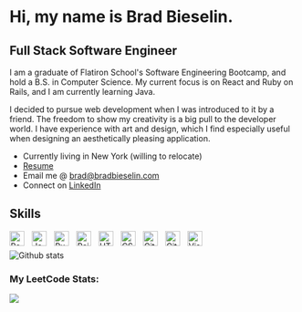 # Hi, my name is Brad Bieselin. 

## Full Stack Software Engineer 

I am a graduate of Flatiron School's Software Engineering Bootcamp, and hold a B.S. in Computer Science. My current focus is on React and Ruby on Rails, and I am currently learning Java.

I decided to pursue web development when I was introduced to it by a friend. The freedom to show my creativity is a big pull to the developer world. I have experience with art and design, which I find especially useful when designing an aesthetically pleasing application.

- Currently living in New York (willing to relocate)
- [Resume](https://drive.google.com/file/d/1023sF3A_XeAVJfj0d4KiJQX8v5RriVcU/view?usp=sharing)
- Email me @ [brad@bradbieselin.com](brad@bradbieselin.com)
- Connect on [LinkedIn](https://www.linkedin.com/in/bradbieselin/)

## Skills


<img align="left" alt="React" width="26px" src="https://cdn.jsdelivr.net/gh/devicons/devicon/icons/react/react-original.svg" style="padding-right:10px;" />
<img align="left" alt="JavaScript" width="26px" src="https://cdn.jsdelivr.net/gh/devicons/devicon/icons/javascript/javascript-original.svg" style="padding-right:10px;" />
<img align="left" alt="Ruby" width="26px" src="https://cdn.jsdelivr.net/npm/simple-icons@7.5.0/icons/ruby.svg" style="padding-right:10px;" />
<img align="left" alt="Rails" width="26px" src="https://cdn.jsdelivr.net/npm/simple-icons@7.5.0/icons/rubyonrails.svg" style="padding-right:10px;" />
<img align="left" alt="HTML5" width="26px" src="https://cdn.jsdelivr.net/gh/devicons/devicon/icons/html5/html5-original.svg" style="padding-right:10px;" />
<img align="left" alt="CSS3" width="26px" src="https://cdn.jsdelivr.net/gh/devicons/devicon/icons/css3/css3-original.svg" style="padding-right:10px;" />

<img align="left" alt="Git" width="26px" src="https://cdn.jsdelivr.net/gh/devicons/devicon/icons/git/git-original.svg" style="padding-right:10px;" />
<img align="left" alt="GitHub" width="26px" src="https://user-images.githubusercontent.com/3369400/139447912-e0f43f33-6d9f-45f8-be46-2df5bbc91289.png" style="padding-right:10px;" />
<img align="left" alt="Visual Studio Code" width="26px" src="https://cdn.jsdelivr.net/gh/devicons/devicon/icons/vscode/vscode-original.svg" style="padding-right:10px;" />


<br></br>
![Github stats](https://github-readme-stats.vercel.app/api?username=BradBieselin&theme=highcontrast&show_icons=true&count_private=true)

### My LeetCode Stats:


![](https://leetcard.jacoblin.cool/spukisan?theme=dark)
